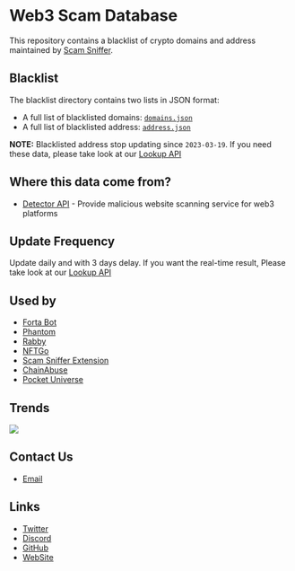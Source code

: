 # Web3 Scam Database
This repository contains a blacklist of crypto domains and address maintained by [Scam Sniffer](https://scamsniffer.io/?utm_source=database).

## Blacklist

The blacklist directory contains two lists in JSON format:

- A full list of blacklisted domains: [`domains.json`](blacklist/domains.json)
- A full list of blacklisted address: [`address.json`](blacklist/address.json)

**NOTE:**  Blacklisted address stop updating since `2023-03-19`. If you need these data, please take look at our [Lookup API](https://docs.scamsniffer.io/reference/getsitecheck)

## Where this data come from?
- [Detector API](https://docs.scamsniffer.io/reference) - Provide malicious website scanning service for web3 platforms

## Update Frequency
Update daily and with 3 days delay. If you want the real-time result, Please take look at our [Lookup API](https://docs.scamsniffer.io/reference/getsitecheck)

## Used by
- [Forta Bot](https://explorer.forta.network/bot/0x8badbf2ad65abc3df5b1d9cc388e419d9255ef999fb69aac6bf395646cf01c14)
- [Phantom](https://phantom.app/)
- [Rabby](https://rabby.io/)
- [NFTGo](https://nftgo.io/)
- [Scam Sniffer Extension](https://chrome.google.com/webstore/detail/scam-sniffer/mnkbccinkbalkmmnmbcicdobcmgggmfc)
- [ChainAbuse](https://www.chainabuse.com/)
- [Pocket Universe](https://www.pocketuniverse.app/)

## Trends
![](assets/trends.png)


## Contact Us
- [Email](mailto:fun@scamsniffer.io) 

## Links
- [Twitter](https://twitter.com/realScamSniffer) 
- [Discord](https://discord.com/invite/UfrduBeefK)
- [GitHub](https://github.com/scamsniffer)
- [WebSite](https://scamsniffer.io/?utm_source=git-repo)
